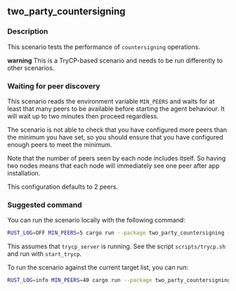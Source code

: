 ## two_party_countersigning

### Description

This scenario tests the performance of `countersigning` operations.

**warning** This is a TryCP-based scenario and needs to be run differently to other scenarios.

### Waiting for peer discovery

This scenario reads the environment variable `MIN_PEERS` and waits for at least that many peers to be available before
starting the agent behaviour. It will wait up to two minutes then proceed regardless.

The scenario is not able to check that you have configured more peers than the minimum you have set, so you should
ensure that you have configured enough peers to meet the minimum.

Note that the number of peers seen by each node includes itself. So having two nodes means that each node will
immediately see one peer after app installation.

This configuration defaults to 2 peers.

### Suggested command

You can run the scenario locally with the following command:

```bash
RUST_LOG=OFF MIN_PEERS=5 cargo run --package two_party_countersigning -- --targets targets-ci.yaml --behaviour initiate:2 --behaviour participate:3 --instances-per-target 5 --duration 300
```

This assumes that `trycp_server` is running. See the script `scripts/trycp.sh` and run with `start_trycp`.

To run the scenario against the current target list, you can run:

```bash
RUST_LOG=info MIN_PEERS=40 cargo run --package two_party_countersigning -- --targets targets.yaml --behaviour initiate:1 --behaviour participate:1 --duration 500
```
